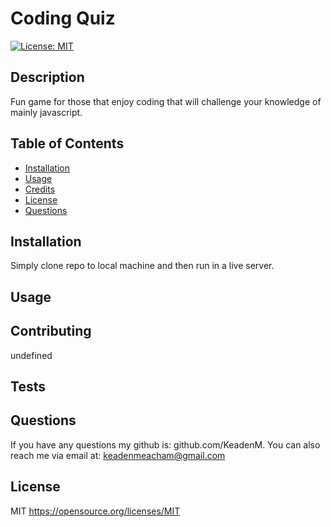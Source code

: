 
# Coding Quiz

[![License: MIT](https://img.shields.io/badge/License-MIT-yellow.svg)](https://opensource.org/licenses/MIT)
    

## Description
Fun game for those that enjoy coding that will challenge your knowledge of mainly javascript.

## Table of Contents
- [Installation](#installation)
- [Usage](#usage)
- [Credits](#credits)
- [License](#license)
- [Questions](#questions)

## Installation
Simply clone repo to local machine and then run in a live server.

## Usage


## Contributing
undefined

## Tests


## Questions
If you have any questions my github is: github.com/KeadenM. You can also reach me via email at: keadenmeacham@gmail.com

## License
MIT https://opensource.org/licenses/MIT
